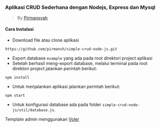 ### Aplikasi CRUD Sederhana dengan Nodejs, Express dan Mysql

> By [Pirmansyah](https://www.pirmansyah.id)

#### Cara Instalasi

- Download file atau clone aplikasi

```
https://github.com/pirmansh/simple-crud-node-js.git
```

- Export database `example` yang ada pada root direktori project aplikasi
- Setelah berhasil meng-export database, melalui terminal pada root direktori project jalankan perintah berikut:

```
npm install
```

- Untuk menjalankan aplikasi jalankan perintah berikut:

```
npm start
```

- Untuk konfigurasi database ada pada folder `simple-crud-node-js/util/database.js`.

Template admin menggunakan [Voler](https://github.com/zuramai/voler)
